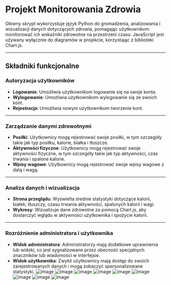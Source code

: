 # Projekt Monitorowania Zdrowia

Główny skrypt wykorzystuje język Python do gromadzenia, analizowania i wizualizacji danych dotyczących zdrowia, pomagając użytkownikom monitorować ich wskaźniki zdrowotne na przestrzeni czasu. JavaScript jest używany wyłącznie do diagramów w projekcie, korzystając z biblioteki Chart.js.

---

## Składniki funkcjonalne

### Autoryzacja użytkowników
- **Logowanie**: Umożliwia użytkownikom logowanie się na swoje konta.
- **Wylogowanie**: Umożliwia użytkownikom wylogowanie się ze swoich kont.
- **Rejestracja**: Umożliwia nowym użytkownikom tworzenie kont.

---

### Zarządzanie danymi zdrowotnymi
- **Posiłki**: Użytkownicy mogą rejestrować swoje posiłki, w tym szczegóły takie jak typ posiłku, kalorie, białka i tłuszcze.
- **Aktywności fizyczne**: Użytkownicy mogą rejestrować swoje aktywności fizyczne, w tym szczegóły takie jak typ aktywności, czas trwania i spalone kalorie.
- **Wpisy wagowe**: Użytkownicy mogą rejestrować swoje wpisy wagowe z datą i wagą.

---

### Analiza danych i wizualizacja
- **Strona przeglądu**: Wyświetla średnie statystyki dotyczące kalorii, białek, tłuszczy, czasu trwania aktywności, spalonych kalorii i wagi.
- **Wykresy**: Wizualizuje dane zdrowotne za pomocą Chart.js, aby dostarczyć wglądu w aktywności użytkownika i spożycie kalorii.

---

### Rozróżnienie administratora i użytkownika
- **Widok administratora**: Administratorzy mają dodatkowe uprawnienia lub widoki, co jest sygnalizowane przez obecność specjalnych znaczników lub wiadomości w interfejsie.
- **Widok użytkownika**: Zwykli użytkownicy mają dostęp do swoich zarejestrowanych danych i mogą zobaczyć spersonalizowane statystyki.
![image](https://github.com/AndriiMaksym/Project_Cisco/assets/152690059/dd395353-862f-4f0c-81ad-65bac60c77a5)
![image](https://github.com/AndriiMaksym/Project_Cisco/assets/152690059/408cdf19-7fba-400a-b85d-172fe826e10c)
![image](https://github.com/AndriiMaksym/Project_Cisco/assets/152690059/69a3990e-1f27-495f-9a28-67affc02a9a4)
![image](https://github.com/AndriiMaksym/Project_Cisco/assets/152690059/ab6c0bcd-3c06-4511-933c-64c39b7f6a39)
![image](https://github.com/AndriiMaksym/Project_Cisco/assets/152690059/d4dc40bd-73ea-4834-9d40-d27363c71557)
![image](https://github.com/AndriiMaksym/Project_Cisco/assets/152690059/10bab782-59d7-40b3-9b2c-313fcc269f47)
![image](https://github.com/AndriiMaksym/Project_Cisco/assets/152690059/36064c30-c218-4ebf-a8c9-c7b715c7dd7f)
![image](https://github.com/AndriiMaksym/Project_Cisco/assets/152690059/54b63edb-ec53-4eaf-b3fc-63fa14658de4)
![image](https://github.com/AndriiMaksym/Project_Cisco/assets/152690059/b23a3ad9-8af8-4fb2-8be8-e257914a2e76)





